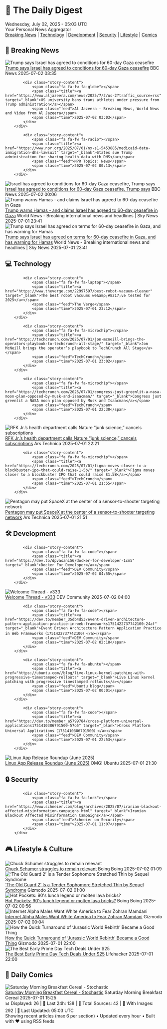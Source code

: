 <!-- Processing 54 RSS feeds at 2025-07-02 05:03:04 UTC -->
<!-- Processing: XKCD -->
<!-- Processing: Dilbert -->
<!-- Processing: Questionable Content -->
<!-- Processing: Dinosaur Comics -->
<!-- Processing: BBC Breaking News -->
<!-- Processing: Al Jazeera Breaking News -->
<!-- Processing: Reuters World News -->
<!-- Processing: Guardian World News -->
<!-- Processing: Sky News World -->
<!-- Processing: Slashdot -->
<!-- Processing: Dev.to -->
<!-- Processing: StackOverflow Blog -->
<!-- Processing: Linux.com -->
<!-- Processing: Ubuntu Blog -->
<!-- Processing: DZone -->
<!-- Processing: Coding Horror -->
<!-- Processing: Lifehacker -->
<!-- Processing: Gizmodo -->
<!-- Processing: Kotaku -->
<!-- Processing: Boing Boing -->
<!-- Processing: Krebs on Security -->
<!-- Processing: Schneier on Security -->
<!-- Generated 3 new posts out of 22 feeds processed -->
<div class="newspaper-header">
    <h1 class="newspaper-title">📰 The Daily Digest</h1>
    <div class="newspaper-date">Wednesday, July 02, 2025 - 05:03 UTC</div>
    <div class="newspaper-subtitle">Your Personal News Aggregator</div>
</div>

<div class="newspaper-nav">
    <a href="#breaking">Breaking News</a> |
    <a href="#tech">Technology</a> |
    <a href="#dev">Development</a> |
    <a href="#security">Security</a> |
    <a href="#lifestyle">Lifestyle</a> |
    <a href="#webcomics">Comics</a>
</div>

<div class="news-section breaking-news" id="breaking">
<h2 class="section-header">🚨 Breaking News</h2>
<div class="stories-container">
<div class="story">
            <img src="https://ichef.bbci.co.uk/ace/standard/240/cpsprodpb/7698/live/786b3830-56d9-11f0-b5c5-012c5796682d.jpg" alt="Trump says Israel has agreed to conditions for 60-day Gaza ceasefire" class="story-image" loading="lazy" onerror="this.style.display='none'">
            <div class="story-content">
                <span class="fa fa-fw fa-earth-americas"></span>
                <span class="title"><a href="https://www.bbc.com/news/articles/cgkg4m0133po" target="_blank">Trump says Israel has agreed to conditions for 60-day Gaza ceasefire</a></span>
                <span class="feed">BBC News</span>
                <span class="time">2025-07-02 03:35</span>
            </div>
        </div>
<div class="story">
            
            <div class="story-content">
                <span class="fa fa-fw fa-globe"></span>
                <span class="title"><a href="https://www.aljazeera.com/news/2025/7/2/us-2?traffic_source=rss" target="_blank">US university bans trans athletes under pressure from Trump administration</a></span>
                <span class="feed">Al Jazeera – Breaking News, World News and Video from Al Jazeera</span>
                <span class="time">2025-07-02 03:03</span>
            </div>
        </div>
<div class="story">
            
            <div class="story-content">
                <span class="fa fa-fw fa-radio"></span>
                <span class="title"><a href="https://www.npr.org/2025/07/01/nx-s1-5453885/medicaid-data-immigration-dhs-lawsuit" target="_blank">States sue Trump administration for sharing health data with DHS</a></span>
                <span class="feed">NPR Topics: News</span>
                <span class="time">2025-07-02 00:13</span>
            </div>
        </div>
<div class="story">
            <img src="https://ichef.bbci.co.uk/ace/standard/240/cpsprodpb/7698/live/786b3830-56d9-11f0-b5c5-012c5796682d.jpg" alt="Israel has agreed to conditions for 60-day Gaza ceasefire, Trump says" class="story-image" loading="lazy" onerror="this.style.display='none'">
            <div class="story-content">
                <span class="fa fa-fw fa-earth-americas"></span>
                <span class="title"><a href="https://www.bbc.com/news/articles/cgkg4m0133po" target="_blank">Israel has agreed to conditions for 60-day Gaza ceasefire, Trump says</a></span>
                <span class="feed">BBC News</span>
                <span class="time">2025-07-02 00:06</span>
            </div>
        </div>
<div class="story">
            <img src="https://e3.365dm.com/25/07/1920x1080/skynews-gaza-israel_6954967.jpg?20250702031515" alt="Trump warns Hamas - and claims Israel has agreed to 60-day ceasefire in Gaza" class="story-image" loading="lazy" onerror="this.style.display='none'">
            <div class="story-content">
                <span class="fa fa-fw fa-satellite"></span>
                <span class="title"><a href="https://news.sky.com/story/trump-says-israel-has-agreed-on-terms-for-60-day-ceasefire-in-gaza-and-has-warning-for-hamas-13391229" target="_blank">Trump warns Hamas - and claims Israel has agreed to 60-day ceasefire in Gaza</a></span>
                <span class="feed">World News - Breaking international news and headlines | Sky News</span>
                <span class="time">2025-07-01 23:41</span>
            </div>
        </div>
<div class="story">
            <img src="https://e3.365dm.com/25/07/1920x1080/skynews-donald-trump-alligator-alcatraz_6954960.jpg?20250702013044" alt="Trump says Israel has agreed on terms for 60-day ceasefire in Gaza, and has warning for Hamas" class="story-image" loading="lazy" onerror="this.style.display='none'">
            <div class="story-content">
                <span class="fa fa-fw fa-satellite"></span>
                <span class="title"><a href="https://news.sky.com/story/trump-says-israel-has-agreed-on-terms-for-60-day-ceasefire-in-gaza-and-has-warning-for-hamas-13391229" target="_blank">Trump says Israel has agreed on terms for 60-day ceasefire in Gaza, and has warning for Hamas</a></span>
                <span class="feed">World News - Breaking international news and headlines | Sky News</span>
                <span class="time">2025-07-01 23:41</span>
            </div>
        </div>
</div>
</div>
<div class="news-section tech-news" id="tech">
<h2 class="section-header">💻 Technology</h2>
<div class="stories-container">
<div class="story">
            
            <div class="story-content">
                <span class="fa fa-fw fa-laptop"></span>
                <span class="title"><a href="https://www.theverge.com/22997597/best-robot-vacuum-cleaner" target="_blank">The best robot vacuums we&amp;#8217;ve tested for 2025</a></span>
                <span class="feed">The Verge</span>
                <span class="time">2025-07-01 23:12</span>
            </div>
        </div>
<div class="story">
            
            <div class="story-content">
                <span class="fa fa-fw fa-microchip"></span>
                <span class="title"><a href="https://techcrunch.com/2025/07/01/jon-mcneill-brings-the-operators-playbook-to-techcrunch-all-stage/" target="_blank">Jon McNeill brings the operator’s playbook to TechCrunch All Stage</a></span>
                <span class="feed">TechCrunch</span>
                <span class="time">2025-07-01 23:02</span>
            </div>
        </div>
<div class="story">
            
            <div class="story-content">
                <span class="fa fa-fw fa-microchip"></span>
                <span class="title"><a href="https://techcrunch.com/2025/07/01/congress-just-greenlit-a-nasa-moon-plan-opposed-by-musk-and-isaacman/" target="_blank">Congress just greenlit a NASA moon plan opposed by Musk and Isaacman</a></span>
                <span class="feed">TechCrunch</span>
                <span class="time">2025-07-01 22:30</span>
            </div>
        </div>
<div class="story">
            <img src="https://cdn.arstechnica.net/wp-content/uploads/2025/07/GettyImages-876658722-500x500.jpg" alt="RFK Jr.’s health department calls Nature “junk science,” cancels subscriptions" class="story-image" loading="lazy" onerror="this.style.display='none'">
            <div class="story-content">
                <span class="fa fa-fw fa-cog"></span>
                <span class="title"><a href="https://arstechnica.com/health/2025/07/rfk-jr-s-health-department-calls-nature-junk-science-cancels-subscriptions/" target="_blank">RFK Jr.’s health department calls Nature “junk science,” cancels subscriptions</a></span>
                <span class="feed">Ars Technica</span>
                <span class="time">2025-07-01 22:21</span>
            </div>
        </div>
<div class="story">
            
            <div class="story-content">
                <span class="fa fa-fw fa-microchip"></span>
                <span class="title"><a href="https://techcrunch.com/2025/07/01/figma-moves-closer-to-a-blockbuster-ipo-that-could-raise-1-5b/" target="_blank">Figma moves closer to a blockbuster IPO that could raise $1.5B</a></span>
                <span class="feed">TechCrunch</span>
                <span class="time">2025-07-01 21:55</span>
            </div>
        </div>
<div class="story">
            <img src="https://cdn.arstechnica.net/wp-content/uploads/2025/07/starshieldterminal1-500x500.jpg" alt="Pentagon may put SpaceX at the center of a sensor-to-shooter targeting network" class="story-image" loading="lazy" onerror="this.style.display='none'">
            <div class="story-content">
                <span class="fa fa-fw fa-cog"></span>
                <span class="title"><a href="https://arstechnica.com/space/2025/07/pentagon-may-put-spacex-at-the-center-of-a-sensor-to-shooter-targeting-network/" target="_blank">Pentagon may put SpaceX at the center of a sensor-to-shooter targeting network</a></span>
                <span class="feed">Ars Technica</span>
                <span class="time">2025-07-01 21:51</span>
            </div>
        </div>
</div>
</div>
<div class="news-section dev-news" id="dev">
<h2 class="section-header">🛠️ Development</h2>
<div class="stories-container">
<div class="story">
            
            <div class="story-content">
                <span class="fa fa-fw fa-code"></span>
                <span class="title"><a href="https://dev.to/dpvasani56/docker-for-developer-1cm5" target="_blank">Docker For Developer</a></span>
                <span class="feed">DEV Community</span>
                <span class="time">2025-07-02 04:55</span>
            </div>
        </div>
<div class="story">
            <img src="https://media2.dev.to/dynamic/image/width=800%2Cheight=%2Cfit=scale-down%2Cgravity=auto%2Cformat=auto/https%3A%2F%2Fdev-to-uploads.s3.amazonaws.com%2Fuploads%2Farticles%2Fvz48zevj52jx0u380jlf.gif" alt="Welcome Thread - v333" class="story-image" loading="lazy" onerror="this.style.display='none'">
            <div class="story-content">
                <span class="fa fa-fw fa-code"></span>
                <span class="title"><a href="https://dev.to/devteam/welcome-thread-v333-22mm" target="_blank">Welcome Thread - v333</a></span>
                <span class="feed">DEV Community</span>
                <span class="time">2025-07-02 04:00</span>
            </div>
        </div>
<div class="story">
            
            <div class="story-content">
                <span class="fa fa-fw fa-code"></span>
                <span class="title"><a href="https://dev.to/member_35db4d53/event-driven-architecture-pattern-application-practice-in-web-frameworks1751422737742100-24af" target="_blank">Event Driven Architecture Pattern Application Practice in Web Frameworks（1751422737742100）</a></span>
                <span class="feed">DEV Community</span>
                <span class="time">2025-07-02 02:18</span>
            </div>
        </div>
<div class="story">
            
            <div class="story-content">
                <span class="fa fa-fw fa-ubuntu"></span>
                <span class="title"><a href="https://ubuntu.com//blog/live-linux-kernel-patching-with-progressive-timestamped-rollouts" target="_blank">Live Linux kernel patching with progressive timestamped rollouts</a></span>
                <span class="feed">Ubuntu blog</span>
                <span class="time">2025-07-02 00:01</span>
            </div>
        </div>
<div class="story">
            
            <div class="story-content">
                <span class="fa fa-fw fa-code"></span>
                <span class="title"><a href="https://dev.to/member_a5799784/cross-platform-universal-applications1751410386791500-57o5" target="_blank">Cross Platform Universal Applications（1751410386791500）</a></span>
                <span class="feed">DEV Community</span>
                <span class="time">2025-07-01 22:53</span>
            </div>
        </div>
<div class="story">
            <img src="https://i0.wp.com/www.omgubuntu.co.uk/wp-content/uploads/2025/07/linux-app-release-roundup-june.jpg?resize=406%2C232&amp;ssl=1" alt="Linux App Release Roundup (June 2025)" class="story-image" loading="lazy" onerror="this.style.display='none'">
            <div class="story-content">
                <span class="fa fa-fw fa-ubuntu"></span>
                <span class="title"><a href="https://www.omgubuntu.co.uk/2025/07/linux-app-release-roundup-june-2025" target="_blank">Linux App Release Roundup (June 2025)</a></span>
                <span class="feed">OMG! Ubuntu</span>
                <span class="time">2025-07-01 21:30</span>
            </div>
        </div>
</div>
</div>
<div class="news-section security-news" id="security">
<h2 class="section-header">🔒 Security</h2>
<div class="stories-container">
<div class="story">
            
            <div class="story-content">
                <span class="fa fa-fw fa-lock"></span>
                <span class="title"><a href="https://www.schneier.com/blog/archives/2025/07/iranian-blackout-affected-misinformation-campaigns.html" target="_blank">Iranian Blackout Affected Misinformation Campaigns</a></span>
                <span class="feed">Schneier on Security</span>
                <span class="time">2025-07-01 11:07</span>
            </div>
        </div>
</div>
</div>
<div class="news-section lifestyle-news" id="lifestyle">
<h2 class="section-header">🎮 Lifestyle & Culture</h2>
<div class="stories-container">
<div class="story">
            <img src="https://i0.wp.com/boingboing.net/wp-content/uploads/2025/03/shutterstock_596958536-e1742226745964.jpg?fit=1080%2C721&amp;quality=60&amp;ssl=1" alt="Chuck Schumer struggles to remain relevant" class="story-image" loading="lazy" onerror="this.style.display='none'">
            <div class="story-content">
                <span class="fa fa-fw fa-arrow-right"></span>
                <span class="title"><a href="https://boingboing.net/2025/07/01/chuck-schumer-struggles-to-remain-relevant.html" target="_blank">Chuck Schumer struggles to remain relevant</a></span>
                <span class="feed">Boing Boing</span>
                <span class="time">2025-07-02 01:09</span>
            </div>
        </div>
<div class="story">
            <img src="https://gizmodo.com/app/uploads/2025/06/OldGuardtopart.jpg" alt="‘The Old Guard 2’ Is a Tender Sophomore Stretched Thin by Sequel Syndrome" class="story-image" loading="lazy" onerror="this.style.display='none'">
            <div class="story-content">
                <span class="fa fa-fw fa-computer"></span>
                <span class="title"><a href="https://gizmodo.com/the-old-guard-2-is-a-tender-sophomore-stretched-thin-by-sequel-syndrome-2000621108" target="_blank">‘The Old Guard 2’ Is a Tender Sophomore Stretched Thin by Sequel Syndrome</a></span>
                <span class="feed">Gizmodo</span>
                <span class="time">2025-07-02 01:00</span>
            </div>
        </div>
<div class="story">
            <img src="https://i0.wp.com/boingboing.net/wp-content/uploads/2025/07/hotpocket.jpg?fit=480%2C360&amp;quality=60&amp;ssl=1" alt="Hot Pockets: 90&#x27;s lunch legend or molten lava bricks?" class="story-image" loading="lazy" onerror="this.style.display='none'">
            <div class="story-content">
                <span class="fa fa-fw fa-arrow-right"></span>
                <span class="title"><a href="https://boingboing.net/2025/07/01/hot-pockets-90s-lunch-legend-or-molten-lava-bricks.html" target="_blank">Hot Pockets: 90&#x27;s lunch legend or molten lava bricks?</a></span>
                <span class="feed">Boing Boing</span>
                <span class="time">2025-07-02 00:56</span>
            </div>
        </div>
<div class="story">
            <img src="https://gizmodo.com/app/uploads/2025/07/Zohran-Mamdani.jpg" alt="Internet Alpha Males Want White America to Fear Zohran Mamdani" class="story-image" loading="lazy" onerror="this.style.display='none'">
            <div class="story-content">
                <span class="fa fa-fw fa-computer"></span>
                <span class="title"><a href="https://gizmodo.com/internet-alpha-males-want-white-america-to-fear-zohran-mamdani-2000623086" target="_blank">Internet Alpha Males Want White America to Fear Zohran Mamdani</a></span>
                <span class="feed">Gizmodo</span>
                <span class="time">2025-07-02 00:04</span>
            </div>
        </div>
<div class="story">
            <img src="https://gizmodo.com/app/uploads/2025/06/jurassic-world-rebirth-interview-4.jpg" alt="How the Quick Turnaround of ‘Jurassic World Rebirth’ Became a Good Thing" class="story-image" loading="lazy" onerror="this.style.display='none'">
            <div class="story-content">
                <span class="fa fa-fw fa-computer"></span>
                <span class="title"><a href="https://gizmodo.com/how-the-quick-turnaround-of-jurassic-world-rebirth-became-a-good-thing-2000622414" target="_blank">How the Quick Turnaround of ‘Jurassic World Rebirth’ Became a Good Thing</a></span>
                <span class="feed">Gizmodo</span>
                <span class="time">2025-07-01 22:00</span>
            </div>
        </div>
<div class="story">
            <img src="https://lifehacker.com/imagery/articles/01JZ3TH33QTE0W8ZNER51V1627/hero-image.png" alt="The Best Early Prime Day Tech Deals Under $25" class="story-image" loading="lazy" onerror="this.style.display='none'">
            <div class="story-content">
                <span class="fa fa-fw fa-life-ring"></span>
                <span class="title"><a href="https://lifehacker.com/tech/the-best-early-prime-day-tech-deals-under-25-dollars?utm_medium=RSS" target="_blank">The Best Early Prime Day Tech Deals Under $25</a></span>
                <span class="feed">Lifehacker</span>
                <span class="time">2025-07-01 22:00</span>
            </div>
        </div>
</div>
</div>
<div class="news-section webcomics-section" id="webcomics">
<h2 class="section-header">🎨 Daily Comics</h2>
<div class="stories-container">
<div class="story">
            <img src="https://www.smbc-comics.com/comics/1750828096-20250701.png" alt="Saturday Morning Breakfast Cereal - Stochastic" class="story-image" loading="lazy" onerror="this.style.display='none'">
            <div class="story-content">
                <span class="fa fa-fw fa-smile"></span>
                <span class="title"><a href="https://www.smbc-comics.com/comic/stochastic" target="_blank">Saturday Morning Breakfast Cereal - Stochastic</a></span>
                <span class="feed">Saturday Morning Breakfast Cereal</span>
                <span class="time">2025-07-01 15:25</span>
            </div>
        </div>
</div>
</div>

<div class="newspaper-footer">
    <div class="stats">
        📊 Displayed: 26 | 📅 Last 24h: 138 | 📡 Total Sources: 42 | 📸 With Images: 292 |
        🔄 Last Updated: 05:03 UTC
    </div>
    <div class="footer-note">
        Showing recent articles (max 6 per section) • Updated every hour • Built with ❤️ using RSS feeds
    </div>
</div>
